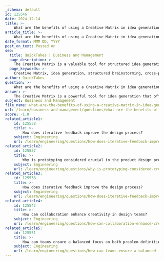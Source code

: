 ```yaml
---
_schema: default
id: 125546
date: 2024-12-14
title: >-
    What are the benefits of using a Creative Matrix in idea generation?
article_title: >-
    What are the benefits of using a Creative Matrix in idea generation?
date_format: MMM DD, YYYY
post_on_text: Posted on
seo:
  title: QuickTakes | Business and Management
  page_description: >-
    The Creative Matrix is a valuable tool for structured idea generation that promotes creativity and collaboration, leading to diverse and innovative solutions.
  page_keywords: >-
    Creative Matrix, idea generation, structured brainstorming, cross-pollination, diverse perspectives, rapid idea generation, enhanced collaboration, problem-solving, team collaboration, innovation
author: QuickTakes
question: >-
    What are the benefits of using a Creative Matrix in idea generation?
answer: >-
    The Creative Matrix is a powerful tool for idea generation that offers several benefits, particularly in fostering creativity and collaboration among team members. Here are some key advantages of using a Creative Matrix in the ideation process:\n\n1. **Structured Ideation**: The Creative Matrix provides a structured approach to brainstorming, allowing teams to systematically explore ideas. By organizing thoughts into a grid format, it helps participants focus on specific intersections of categories, which can lead to more targeted and relevant ideas.\n\n2. **Cross-Pollination of Ideas**: The matrix encourages the cross-pollination of creative thoughts by allowing team members to explore the intersections between different categories. This can lead to innovative solutions that might not emerge in a more linear brainstorming session.\n\n3. **Diverse Perspectives**: By inviting input from all team members and utilizing various categories, the Creative Matrix fosters an inclusive environment. This diversity of thought can enhance the quality of ideas generated, as different perspectives contribute to a richer ideation process.\n\n4. **Rapid Idea Generation**: The structure of the Creative Matrix is particularly useful for generating a large number of ideas in a short amount of time. Each cell in the matrix represents the intersection of two categories, prompting quick thinking and creativity.\n\n5. **Enhanced Collaboration**: The use of a Creative Matrix template encourages collaboration among team members. It allows everyone to contribute their thoughts and ideas, leading to a more engaged and participatory ideation process.\n\n6. **Focus on Problem-Solving**: By framing the ideation around "How Might We" (HMW) questions and enabling categories, the Creative Matrix helps teams stay focused on solving specific problems, ensuring that the ideas generated are relevant and actionable.\n\nIn summary, the Creative Matrix is an invaluable asset in the ideation process, promoting structured brainstorming, collaboration, and the generation of diverse and innovative ideas. Its ability to stimulate cross-pollination and rapid idea generation makes it a preferred choice for teams looking to enhance their creative problem-solving capabilities.
subject: Business and Management
file_name: what-are-the-benefits-of-using-a-creative-matrix-in-idea-generation.md
url: /learn/business-and-management/questions/what-are-the-benefits-of-using-a-creative-matrix-in-idea-generation
score: -1.0
related_article1:
    id: 125538
    title: >-
        How does iterative feedback improve the design process?
    subject: Engineering
    url: /learn/engineering/questions/how-does-iterative-feedback-improve-the-design-process
related_article2:
    id: 125537
    title: >-
        Why is prototyping considered crucial in the product design process?
    subject: Engineering
    url: /learn/engineering/questions/why-is-prototyping-considered-crucial-in-the-product-design-process
related_article3:
    id: 125538
    title: >-
        How does iterative feedback improve the design process?
    subject: Engineering
    url: /learn/engineering/questions/how-does-iterative-feedback-improve-the-design-process
related_article4:
    id: 125542
    title: >-
        How can collaboration enhance creativity in design teams?
    subject: Engineering
    url: /learn/engineering/questions/how-can-collaboration-enhance-creativity-in-design-teams
related_article5:
    id: 125551
    title: >-
        How can teams ensure a balanced focus on both problem definition and solution development?
    subject: Engineering
    url: /learn/engineering/questions/how-can-teams-ensure-a-balanced-focus-on-both-problem-definition-and-solution-development
---
```


&nbsp;